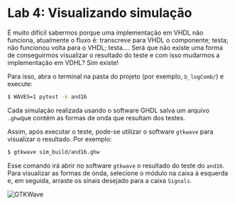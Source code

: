 # Lab 4: Visualizando simulação


É muito difícil sabermos porque uma implementação em VHDL não funciona, atualmente o fluxo é: transcreve para VHDL o componente; testa; não funcionou volta para o VHDL; testa.... Será que não existe uma forma de conseguirmos visualizar o resultado do teste e com isso mudarmos a implementação em VDHL? Sim existe! 

Para isso, abra o terminal na pasta do projeto (por exemplo, `b_logComb/`) e execute:

```bash
$ WAVES=1 pytest -k and16
```

Cada simulação realizada usando o software GHDL salva um arquivo `.ghw`que contém as formas de onda que resultam dos testes.

Assim, após executar o teste, pode-se utilizar o software `gtkwave` para visualizar o resultado. Por exemplo:

```bash
$ gtkwave sim_build/and16.ghw
```

Esse comando irá abrir no software `gtkwave` o resultado do teste do `and16`.
Para visualizar as formas de onda, selecione o módulo na caixa à esquerda e, em seguida, arraste os sinais desejado para a caixa `Signals`.

![GTKWave](../figs/D-ULA/gtkwave.png)
